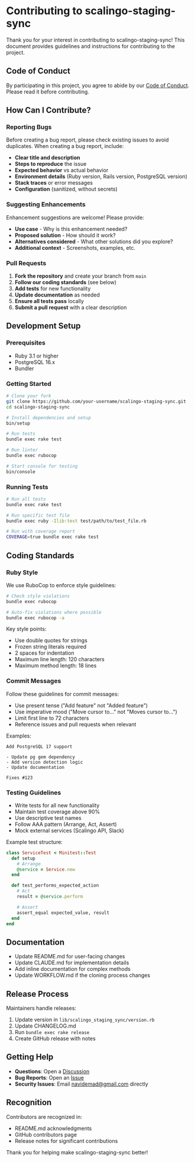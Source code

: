 # Contributing to scalingo-staging-sync

Thank you for your interest in contributing to scalingo-staging-sync! This document provides guidelines and instructions for contributing to the project.

## Code of Conduct

By participating in this project, you agree to abide by our [Code of Conduct](CODE_OF_CONDUCT.md). Please read it before contributing.

## How Can I Contribute?

### Reporting Bugs

Before creating a bug report, please check existing issues to avoid duplicates. When creating a bug report, include:

- **Clear title and description**
- **Steps to reproduce** the issue
- **Expected behavior** vs actual behavior
- **Environment details** (Ruby version, Rails version, PostgreSQL version)
- **Stack traces** or error messages
- **Configuration** (sanitized, without secrets)

### Suggesting Enhancements

Enhancement suggestions are welcome! Please provide:

- **Use case** - Why is this enhancement needed?
- **Proposed solution** - How should it work?
- **Alternatives considered** - What other solutions did you explore?
- **Additional context** - Screenshots, examples, etc.

### Pull Requests

1. **Fork the repository** and create your branch from `main`
2. **Follow our coding standards** (see below)
3. **Add tests** for new functionality
4. **Update documentation** as needed
5. **Ensure all tests pass** locally
6. **Submit a pull request** with a clear description

## Development Setup

### Prerequisites

- Ruby 3.1 or higher
- PostgreSQL 16.x
- Bundler

### Getting Started

```bash
# Clone your fork
git clone https://github.com/your-username/scalingo-staging-sync.git
cd scalingo-staging-sync

# Install dependencies and setup
bin/setup

# Run tests
bundle exec rake test

# Run linter
bundle exec rubocop

# Start console for testing
bin/console
```

### Running Tests

```bash
# Run all tests
bundle exec rake test

# Run specific test file
bundle exec ruby -Ilib:test test/path/to/test_file.rb

# Run with coverage report
COVERAGE=true bundle exec rake test
```

## Coding Standards

### Ruby Style

We use RuboCop to enforce style guidelines:

```bash
# Check style violations
bundle exec rubocop

# Auto-fix violations where possible
bundle exec rubocop -a
```

Key style points:
- Use double quotes for strings
- Frozen string literals required
- 2 spaces for indentation
- Maximum line length: 120 characters
- Maximum method length: 18 lines

### Commit Messages

Follow these guidelines for commit messages:

- Use present tense ("Add feature" not "Added feature")
- Use imperative mood ("Move cursor to..." not "Moves cursor to...")
- Limit first line to 72 characters
- Reference issues and pull requests when relevant

Examples:
```
Add PostgreSQL 17 support

- Update pg gem dependency
- Add version detection logic
- Update documentation

Fixes #123
```

### Testing Guidelines

- Write tests for all new functionality
- Maintain test coverage above 90%
- Use descriptive test names
- Follow AAA pattern (Arrange, Act, Assert)
- Mock external services (Scalingo API, Slack)

Example test structure:
```ruby
class ServiceTest < Minitest::Test
  def setup
    # Arrange
    @service = Service.new
  end

  def test_performs_expected_action
    # Act
    result = @service.perform

    # Assert
    assert_equal expected_value, result
  end
end
```

## Documentation

- Update README.md for user-facing changes
- Update CLAUDE.md for implementation details
- Add inline documentation for complex methods
- Update WORKFLOW.md if the cloning process changes

## Release Process

Maintainers handle releases:

1. Update version in `lib/scalingo_staging_sync/version.rb`
2. Update CHANGELOG.md
3. Run `bundle exec rake release`
4. Create GitHub release with notes

## Getting Help

- **Questions**: Open a [Discussion](https://github.com/navidemad/scalingo-staging-sync/discussions)
- **Bug Reports**: Open an [Issue](https://github.com/navidemad/scalingo-staging-sync/issues)
- **Security Issues**: Email navidemad@gmail.com directly

## Recognition

Contributors are recognized in:
- README.md acknowledgments
- GitHub contributors page
- Release notes for significant contributions

Thank you for helping make scalingo-staging-sync better!